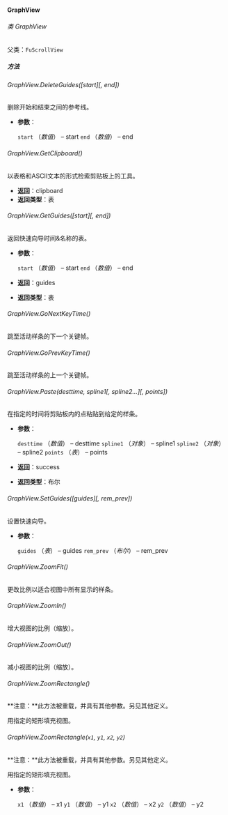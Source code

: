 #### GraphView

###### 类 GraphView

父类：`FuScrollView`

##### 方法

###### GraphView.DeleteGuides(\[*start*\]\[, *end*\])

删除开始和结束之间的参考线。

- <b>参数</b>：

  `start` （*数值*） – start
  `end` （*数值*） – end

###### GraphView.GetClipboard()

以表格和ASCII文本的形式检索剪贴板上的工具。

- <b>返回</b>：clipboard
- <b>返回类型</b>：表

###### GraphView.GetGuides(\[start\]\[, end\])

返回快速向导时间&名称的表。

- <b>参数</b>：

  `start` （*数值*） – start
  `end` （*数值*） – end

- <b>返回</b>：guides
- <b>返回类型</b>：表

###### GraphView.GoNextKeyTime()

跳至活动样条的下一个关键帧。

###### GraphView.GoPrevKeyTime()

跳至活动样条的上一个关键帧。

###### GraphView.Paste(*desttime*, *spline1*\[, *spline2*...\]\[, *points*\])

在指定的时间将剪贴板内的点粘贴到给定的样条。

- <b>参数</b>：

  `desttime` （*数值*） – desttime
  `spline1` （*对象*） – spline1
  `spline2` （*对象*） – spline2
  `points` （*表*） – points

- <b>返回</b>：success
- <b>返回类型</b>：布尔

###### GraphView.SetGuides(\[guides\]\[, rem_prev\])

设置快速向导。

- <b>参数</b>：

  `guides` （*表*） – guides
  `rem_prev` （*布尔*） – rem_prev

###### GraphView.ZoomFit()

更改比例以适合视图中所有显示的样条。

###### GraphView.ZoomIn()

增大视图的比例（缩放）。

###### GraphView.ZoomOut()

减小视图的比例（缩放）。

###### GraphView.ZoomRectangle()

**注意：**此方法被重载，并具有其他参数。另见其他定义。

用指定的矩形填充视图。

###### GraphView.ZoomRectangle(`x1`, `y1`, `x2`, `y2`)

**注意：**此方法被重载，并具有其他参数。另见其他定义。

用指定的矩形填充视图。

- <b>参数</b>：

  `x1` （*数值*） – x1
  `y1` （*数值*） – y1
  `x2` （*数值*） – x2
  `y2` （*数值*） – y2